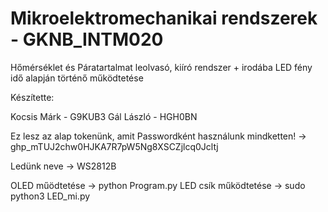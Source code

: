 # Mikroelektromechanikai rendszerek - GKNB_INTM020

Hőmérséklet és Páratartalmat leolvasó, kiíró rendszer + irodába LED fény idő alapján történő működtetése

Készítette:

Kocsis Márk - G9KUB3	Gál László - HGH0BN

Ez lesz az alap tokenünk, amit Passwordként használunk mindketten! -> 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

Ledünk neve -> WS2812B

OLED műödtetése -> python Program.py
LED csík működtetése -> sudo python3 LED_mi.py
